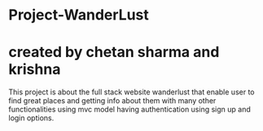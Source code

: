 # Project-WanderLust
# created by chetan sharma and krishna
This project is about the full stack website wanderlust that enable user to find great places and getting info about them with many other functionalities using mvc model having authentication using sign up and login options.
